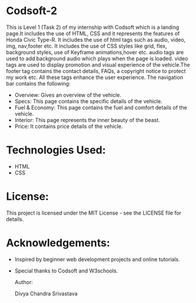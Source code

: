 # Codsoft-2
This is Level 1 (Task 2) of my internship with Codsoft which is a landing page.It includes the use of HTML, CSS and it represents the features of Honda Civic Type-R. It includes the use of html tags such as audio, video, img, nav,footer etc. It includes the use of CSS styles like grid, flex, background styles, use of Keyframe animations,hover etc. audio tags are used to add background audio which plays when the page is loaded. video tags are used to display promotion and visual experience of the vehicle.The footer tag contains the contact details, FAQs, a copyright notice to protect my work etc. All these tags enhance the user experience. The navigation bar contains the following:
* Overview: Gives an overview of the vehicle.
* Specs: This page contains the specific details of the vehicle.
* Fuel & Economy: This page contains the fuel and comfort details of the vehicle.
* Interior: This page represents the inner beauty of the beast.
* Price: It contains price details of the vehicle.
# Technologies Used:
* HTML
* CSS
# License:
This project is licensed under the MIT License - see the LICENSE file for details.
# Acknowledgements:
* Inspired by beginner web development projects and online tutorials.
* Special thanks to Codsoft and W3schools.

    Author:
  
    Divya Chandra Srivastava
